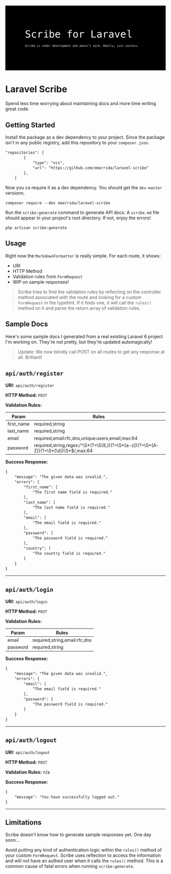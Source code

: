 ![Scribe Banner](/scribe-banner-under-dev@2x.png)
# Laravel Scribe
Spend less time worrying about maintaining docs and more time writing great code.

## Getting Started
Install the package as a dev dependency to your project. Since the package isn't in any public registry, add this repository to your `composer.json`.

```
"repositories": [
        {
            "type": "vcs",
            "url": "https://github.com/omarrida/laravel-scribe"
        },
    ]
```

Now you ca require it as a dev dependency. You should get the `dev-master` versionn.

```
composer require --dev omarrida/laravel-scribe
```

Run  the `scribe:generate` command to generate API docs. A `scribe.md` file should appear in your project's root directory. If not, enjoy the errors!

```
php artisan scribe:generate
```

## Usage
Right now the `MarkdownFormatter` is really simple. For each route, it shows:
- URI
- HTTP Method
- Validation rules from `FormRequest`
- WIP on sample responses!

> Scribe tries to find the validation rules by reflecting on the controller method associated with the route and looking for a custom `FormRequest` in the typehint. If it finds one, it will call the `rules()` method on it and parse the return array of validation rules.

## Sample Docs
Here's some sample docs I generated from a real existing Laravel 6 project I'm working on. They're not pretty, but they're updated automagically!

> Update: We now blindly call POST on all routes to get any response at all. Brilliant!

## `api/auth/register`
**URI:** `api/auth/register`

**HTTP Method:** `POST`

**Validation Rules:**

| Param | Rules |
| ---- | ---- |
|first_name|required,string|
|last_name|required,string|
|email|required,email:rfc,dns,unique:users,email,max:64|
|password|required,string,regex:/^\S*(?=\S{8,})(?=\S*[a-z])(?=\S*[A-Z])(?=\S*[\d])\S*$/,max:64|

**Success Response:**

```
{
    "message": "The given data was invalid.",
    "errors": {
        "first_name": [
            "The first name field is required."
        ],
        "last_name": [
            "The last name field is required."
        ],
        "email": [
            "The email field is required."
        ],
        "password": [
            "The password field is required."
        ],
        "country": [
            "The country field is required."
        ]
    }
}
```
---

## `api/auth/login`
**URI:** `api/auth/login`

**HTTP Method:** `POST`

**Validation Rules:**

| Param | Rules |
| ---- | ---- |
|email|required,string,email:rfc,dns|
|password|required,string|

**Success Response:**

```
{
    "message": "The given data was invalid.",
    "errors": {
        "email": [
            "The email field is required."
        ],
        "password": [
            "The password field is required."
        ]
    }
}
```
---

## `api/auth/logout`
**URI:** `api/auth/logout`

**HTTP Method:** `POST`

**Validation Rules:** n/a

**Success Response:**

```
{
    "message": "You have successfully logged out."
}
```
---

## Limitations
Scribe doesn't know how to generate sample responses yet. One day soon...

Avoid putting any kind of authentication logic within the `rules()` method of your custom `FormRequest`. Scribe uses reflection to access the information and will not have an authed user when it calls  the `rules()` method. This is a common cause of fatal errors when running `scribe:generate`.
